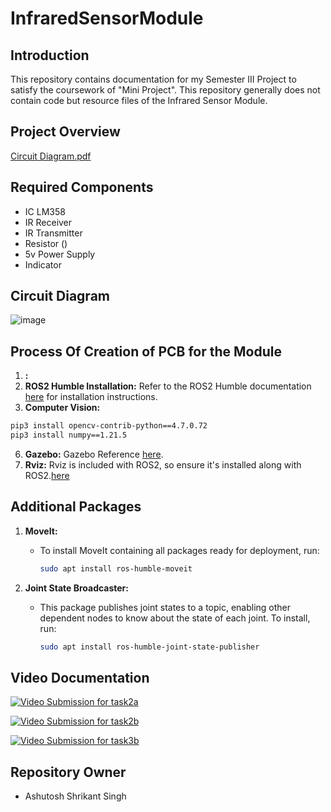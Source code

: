 # InfraredSensorModule

## Introduction
This repository contains documentation for my Semester III Project to satisfy the coursework of "Mini Project". This repository generally does not contain code but resource files of the Infrared Sensor Module.

## Project Overview
[Circuit Diagram.pdf](https://github.com/Ashutoshss/InfraredSensorModule/files/15153404/Circuit.Diagram.pdf)

## Required Components
- IC LM358
- IR Receiver
- IR Transmitter
- Resistor ()
- 5v Power Supply
- Indicator

## Circuit Diagram
  ![image](https://github.com/Ashutoshss/InfraredSensorModule/assets/103228643/764b7738-4fbd-43d9-8f2a-6d3121ac628b)

## Process Of Creation of PCB for the Module
1. **:** 
2. **ROS2 Humble Installation:** Refer to the ROS2 Humble documentation [here](https://docs.ros.org/en/humble/index.html) for installation instructions.
3. **Computer Vision:**
  ```bash
  pip3 install opencv-contrib-python==4.7.0.72
  pip3 install numpy==1.21.5
  ```
6. **Gazebo:** Gazebo Reference [here](https://classic.gazebosim.org/tutorials).
7. **Rviz:** Rviz is included with ROS2, so ensure it's installed along with ROS2.[here](https://classic.gazebosim.org/tutorials?tut=drcsim_visualization&cat=drcsim)
## Additional Packages
1. **MoveIt:**
   - To install MoveIt containing all packages ready for deployment, run:
     ```bash
     sudo apt install ros-humble-moveit
     ```

2. **Joint State Broadcaster:**
   - This package publishes joint states to a topic, enabling other dependent nodes to know about the state of each joint. To install, run:
     ```bash
     sudo apt install ros-humble-joint-state-publisher
     ```




## Video Documentation
[![Video Submission for task2a](https://img.youtube.com/vi/YOUR_VIDEO_ID_HERE/0.jpg)](https://youtu.be/mkCT9SrxkP4?si=ET5bD1K9u_ZSkSv1)

[![Video Submission for task2b](https://img.youtube.com/vi/YOUR_VIDEO_ID_HERE/0.jpg)](https://youtu.be/AUCwfSHWFOo?si=GIza9xTLzzItvdli)

[![Video Submission for task3b](https://img.youtube.com/vi/YOUR_VIDEO_ID_HERE/0.jpg)](https://youtu.be/-_gF3-TqrlM?si=yQI4Bg9eGw3DysPP)



## Repository Owner
- Ashutosh Shrikant Singh
